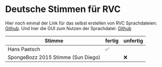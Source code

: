 # Deutsche Stimmen für RVC

Hier noch einmal der Link für das selbst erstellen von RVC Sprachdateien: [Github](https://github.com/RVC-Project/Retrieval-based-Voice-Conversion-WebUI).
Und hier die GUI zum Nutzen der Sprachdatei: [Github](https://github.com/Tiger14n/RVC-GUI)

|Stimme|fertig|unfertig|
|---|---|---|
|Hans Paetsch| :white_check_mark:||
|SpongeBozz 2015 Stimme (Sun Diego)|| :x:|
